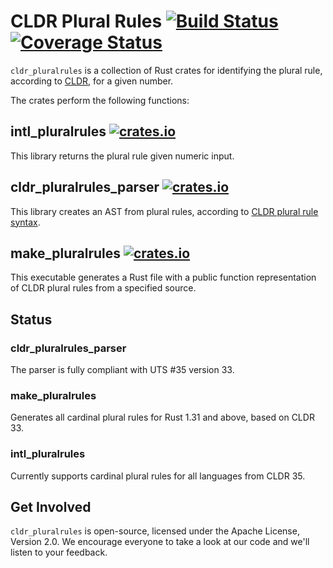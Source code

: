 # CLDR Plural Rules [![Build Status](https://travis-ci.org/unclenachoduh/pluralrules.svg?branch=master)](https://travis-ci.org/unclenachoduh/pluralrules) [![Coverage Status](https://coveralls.io/repos/github/unclenachoduh/pluralrules/badge.svg?branch=master)](https://coveralls.io/github/unclenachoduh/pluralrules?branch=master)

`cldr_pluralrules` is a collection of Rust crates for identifying the plural rule, according to [CLDR](https://github.com/unicode-cldr/cldr-core/blob/master/supplemental/plurals.json), for a given number.

The crates perform the following functions:

## intl_pluralrules [![crates.io](http://meritbadge.herokuapp.com/intl_pluralrules)](https://crates.io/crates/intl_pluralrules)


This library returns the plural rule given numeric input.

## cldr_pluralrules_parser [![crates.io](http://meritbadge.herokuapp.com/cldr_pluralrules_parser)](https://crates.io/crates/cldr_pluralrules_parser)


This library creates an AST from plural rules, according to [CLDR plural rule syntax](http://unicode.org/reports/tr35/tr35-numbers.html#Plural_rules_syntax).

## make_pluralrules [![crates.io](http://meritbadge.herokuapp.com/make_pluralrules)](https://crates.io/crates/make_pluralrules)


This executable generates a Rust file with a public function representation of CLDR plural rules from a specified source.

## Status

### cldr_pluralrules_parser

The parser is fully compliant with UTS #35 version 33.

### make_pluralrules

Generates all cardinal plural rules for Rust 1.31 and above, based on CLDR 33.

### intl_pluralrules

Currently supports cardinal plural rules for all languages from CLDR 35.

Get Involved
------------

`cldr_pluralrules` is open-source, licensed under the Apache License, Version 2.0.  We encourage everyone to take a look at our code and we'll listen to your feedback.
